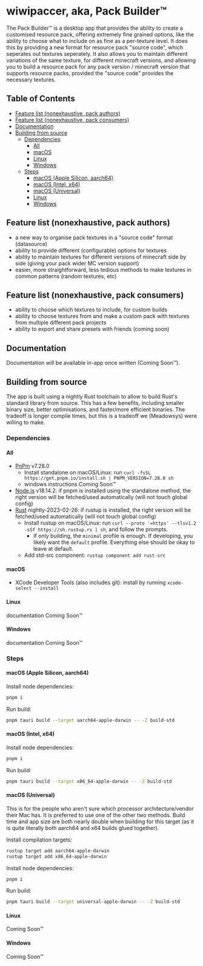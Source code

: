 <!-- markdownlint-disable MD024 -->
# wiwipaccer, aka, Pack Builder&trade; <!-- omit from toc -->

The Pack Builder&trade; is a desktop app that provides the ability to create a customised resource pack, offering extremely fine grained options, like the ability to choose what to include on as fine as a per-texture level. It does this by providing a new format for resource pack "source code", which seperates out textures seperately. It also allows you to maintain different variations of the same texture, for different minecraft versions, and allowing you to build a resource pack for any pack version / minecraft version that supports resource packs, provided the "source code" provides the necessary textures.

## Table of Contents <!-- omit from toc -->

- [Feature list (nonexhaustive, pack authors)](#feature-list-nonexhaustive-pack-authors)
- [Feature list (nonexhaustive, pack consumers)](#feature-list-nonexhaustive-pack-consumers)
- [Documentation](#documentation)
- [Building from source](#building-from-source)
  - [Dependencies](#dependencies)
    - [All](#all)
    - [macOS](#macos)
    - [Linux](#linux)
    - [Windows](#windows)
  - [Steps](#steps)
    - [macOS (Apple Silicon, aarch64)](#macos-apple-silicon-aarch64)
    - [macOS (Intel, x64)](#macos-intel-x64)
    - [macOS (Universal)](#macos-universal)
    - [Linux](#linux-1)
    - [Windows](#windows-1)

## Feature list (nonexhaustive, pack authors)

- a new way to organise pack textures in a "source code" format (datasource)
- ability to provide different (configurable) options for textures
- ability to maintain textures for different versions of minecraft side by side (giving your pack wider MC version support)
- easier, more straightforward, less tedious methods to make textures in common patterns (random textures, etc)
<!-- - in dev mode: Will rebuild the pack on save, and with an installed mod, will auto reload the textures ingame after build success -->

## Feature list (nonexhaustive, pack consumers)

- ability to choose which textures to include, for custom builds
- ability to choose textures from and make a custom pack with textures from multiple different pack projects
- ability to export and share presets with friends (coming soon)

## Documentation

Documentation will be available in-app once written (Coming Soon™).

## Building from source

The app is built using a nightly Rust toolchain to allow to build Rust's standard library from source. This has a few benefits, including smaller binary size, better optimisations, and faster/more efficient binaries. The tradeoff is longer compile times, but this is a tradeoff we (Meadowsys) were willing to make.

### Dependencies

#### All

- [PnPm] v7.28.0
  - Install standalone on macOS/Linux: run `curl -fsSL https://get.pnpm.io/install.sh | PNPM_VERSION=7.28.0 sh`
  - windows instructions Coming Soon™
- [Node.js] v18.14.2: if pnpm is installed using the standalone method, the right version will be fetched/used automatically (will not touch global config)
- [Rust] nightly-2023-02-26: if rustup is installed, the right version will be fetched/used automatically (will not touch global config)
  - Install rustup on macOS/Linux: run `curl --proto '=https' --tlsv1.2 -sSf https://sh.rustup.rs | sh`, and follow the prompts.
    - If only building, the `minimal` profile is enough. If developing, you likely want the `default` profile. Everything else should be okay to leave at default.
  - Add std-src component: `rustup component add rust-src`

#### macOS

- XCode Developer Tools (also includes git): install by running `xcode-select --install`

#### Linux

documentation Coming Soon™

#### Windows

documentation Coming Soon™

### Steps

#### macOS (Apple Silicon, aarch64)

Install node dependencies:

```sh
pnpm i
```

Run build:

```sh
pnpm tauri build --target aarch64-apple-darwin -- -Z build-std
```

#### macOS (Intel, x64)

Install node dependencies:

```sh
pnpm i
```

Run build:

```sh
pnpm tauri build --target x86_64-apple-darwin -- -Z build-std
```

#### macOS (Universal)

This is for the people who aren't sure which processor architecture/vendor their Mac has. It is preferred to use one of the other two methods. Build time and app size are both nearly double when building for this target (as it is quite literally both aarch64 and x64 builds glued together).

Install compilation targets:

```sh
rustup target add aarch64-apple-darwin
rustup target add x86_64-apple-darwin
```

Install node dependencies:

```sh
pnpm i
```

Run build:

```sh
pnpm tauri build --target universal-apple-darwin -- -Z build-std
```

#### Linux

Coming Soon™

#### Windows

Coming Soon™

<!-- links -->

[Node.js]: https://nodejs.org/
[PnPm]: https://pnpm.io
[Rust]: https://www.rust-lang.org

